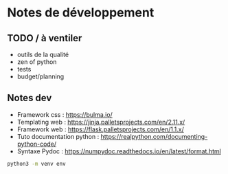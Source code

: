 Notes de développement
======================

TODO / à ventiler
-----------------

* outils de la qualité
* zen of python
* tests
* budget/planning

Notes dev
---------

* Framework css : <https://bulma.io/>
* Templating web : <https://jinja.palletsprojects.com/en/2.11.x/>
* Framework web : <https://flask.palletsprojects.com/en/1.1.x/>
* Tuto documentation python : <https://realpython.com/documenting-python-code/>
* Syntaxe Pydoc : <https://numpydoc.readthedocs.io/en/latest/format.html>

```bash
python3 -m venv env
```
